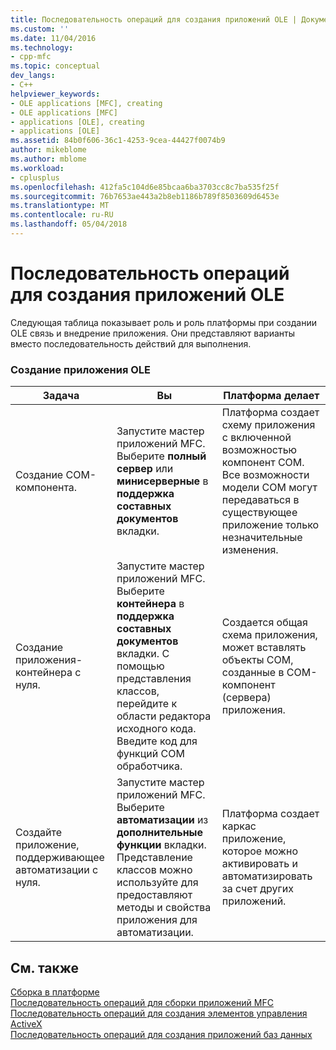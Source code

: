 ```yaml
---
title: Последовательность операций для создания приложений OLE | Документы Microsoft
ms.custom: ''
ms.date: 11/04/2016
ms.technology:
- cpp-mfc
ms.topic: conceptual
dev_langs:
- C++
helpviewer_keywords:
- OLE applications [MFC], creating
- OLE applications [MFC]
- applications [OLE], creating
- applications [OLE]
ms.assetid: 84b0f606-36c1-4253-9cea-44427f0074b9
author: mikeblome
ms.author: mblome
ms.workload:
- cplusplus
ms.openlocfilehash: 412fa5c104d6e85bcaa6ba3703cc8c7ba535f25f
ms.sourcegitcommit: 76b7653ae443a2b8eb1186b789f8503609d6453e
ms.translationtype: MT
ms.contentlocale: ru-RU
ms.lasthandoff: 05/04/2018
---
```

# <a name="sequence-of-operations-for-creating-ole-applications"></a>Последовательность операций для создания приложений OLE
Следующая таблица показывает роль и роль платформы при создании OLE связь и внедрение приложения. Они представляют варианты вместо последовательность действий для выполнения.  
  
### <a name="creating-ole-applications"></a>Создание приложения OLE  
  
|Задача|Вы|Платформа делает|  
|----------|------------|------------------------|  
|Создание COM-компонента.|Запустите мастер приложений MFC. Выберите **полный сервер** или **минисерверные** в **поддержка составных документов** вкладки.|Платформа создает схему приложения с включенной возможностью компонент COM. Все возможности модели COM могут передаваться в существующее приложение только незначительные изменения.|  
|Создание приложения-контейнера с нуля.|Запустите мастер приложений MFC. Выберите **контейнера** в **поддержка составных документов** вкладки. С помощью представления классов, перейдите к области редактора исходного кода. Введите код для функций COM обработчика.|Создается общая схема приложения, может вставлять объекты COM, созданные в COM-компонент (сервера) приложения.|  
|Создайте приложение, поддерживающее автоматизации с нуля.|Запустите мастер приложений MFC. Выберите **автоматизации** из **дополнительные функции** вкладки. Представление классов можно используйте для предоставляют методы и свойства приложения для автоматизации.|Платформа создает каркас приложение, которое можно активировать и автоматизировать за счет других приложений.|  
  
## <a name="see-also"></a>См. также  
 [Сборка в платформе](../mfc/building-on-the-framework.md)   
 [Последовательность операций для сборки приложений MFC](../mfc/sequence-of-operations-for-building-mfc-applications.md)   
 [Последовательность операций для создания элементов управления ActiveX](../mfc/sequence-of-operations-for-creating-activex-controls.md)   
 [Последовательность операций для создания приложений баз данных](../mfc/sequence-of-operations-for-creating-database-applications.md)


